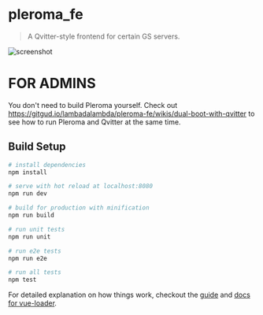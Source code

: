 # pleroma_fe

> A Qvitter-style frontend for certain GS servers.

![screenshot](http://i.imgur.com/3q30Zxt.jpg)

# FOR ADMINS

You don't need to build Pleroma yourself. Check out https://gitgud.io/lambadalambda/pleroma-fe/wikis/dual-boot-with-qvitter to see how to run Pleroma and Qvitter at the same time.

## Build Setup

``` bash
# install dependencies
npm install

# serve with hot reload at localhost:8080
npm run dev

# build for production with minification
npm run build

# run unit tests
npm run unit

# run e2e tests
npm run e2e

# run all tests
npm test
```

For detailed explanation on how things work, checkout the [guide](http://vuejs-templates.github.io/webpack/) and [docs for vue-loader](http://vuejs.github.io/vue-loader).
